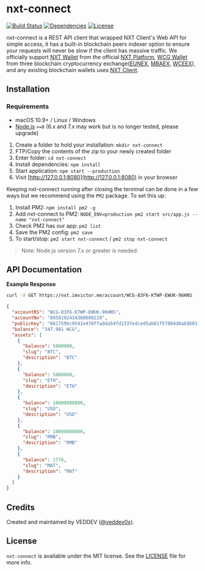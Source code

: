 # nxt-connect

[![Build Status](https://travis-ci.com/veddev0x/nxt-connect.svg?branch=v1)](https://travis-ci.com/veddev0x/nxt-connect)
[![Dependencies](https://david-dm.org/veddev0x/nxt-connect/status.svg)](https://david-dm.org/veddev0x/nxt-connect)
[![License](https://img.shields.io/github/license/veddev0x/nxt-connect.svg)](LICENSE)

nxt-connect is a REST API client that wrapped NXT Client's Web API for simple access, it has a built-in blockchain peers indexer option to ensure your requests will never be slow if the client has massive traffic. 
We officially support [NXT Wallet](https://demo.nxtplatform.org/index.html) from the official [NXT Platform](https://nxtplatform.org/),  [WCG Wallet](https://wcgacc.com/) from three blockchain cryptocurrency exchange([EUNEX](https://eunex.co/), [MBAEX](https://mbaex.com/#/index), [WCEEX](https://www.wceex.com/)), and any existing blockchain wallets uses [NXT Client](https://nxtplatform.org/download/).

## Installation
### Requirements

- macOS 10.9+ / Linux / Windows
- [Node.js](https://nodejs.org/) `>=8` (6.x and 7.x may work but is no longer tested, please upgrade)

1. Create a folder to hold your installation: `mkdir nxt-connect`
2. FTP/Copy the contents of the zip to your newly created folder
3. Enter folder: `cd nxt-connect`
4. Install dependencies: `npm install`
5. Start application: `npm start --production`
6. Visit [http://127.0.0.1:8080](http://127.0.0.1:8080) in your browser

Keeping nxt-connect running after closing the terminal can be done in a few ways but we recommend using the `PM2` package. To set this up:

1. Install PM2: `npm install pm2 -g`
2. Add nxt-connect to PM2: `NODE_ENV=production pm2 start src/app.js --name "nxt-connect"`
3. Check PM2 has our app: `pm2 list`
4. Save the PM2 config: `pm2 save`
5. To start/stop: `pm2 start nxt-connect` / `pm2 stop nxt-connect`

> Note: Node.js version 7.x or greater is needed.

## API Documentation

**Example Response**
```bash
curl -X GET https://nxt.imvictor.me/account/WCG-83F6-KTWP-EWUK-96HNS
```

```json
{
  "accountRS": "WCG-83F6-KTWP-EWUK-96HNS",
  "accountNo": "8958192434388600228",
  "publicKey": "661759bc9541e476ffadda54fd1337edced5ab61f57884d8ab9b01f2275fee65",
  "balance": "347.981 WCG",
  "assets": [
    {
      "balance": 5000000,
      "slug": "BTC",
      "description": "BTC"
    },
    {
      "balance": 5000000,
      "slug": "ETH",
      "description": "ETH"
    },
    {
      "balance": 10000000000,
      "slug": "USD",
      "description": "USD"
    },
    {
      "balance": 10000000000,
      "slug": "RMB",
      "description": "RMB"
    },
    {
      "balance": 1776,
      "slug": "MAT",
      "description": "MAT"
    }
  ]
}
```
 
## Credits

Created and maintained by VEDDEV ([@veddev0x](https://github.com/veddev0x)).

## License

`nxt-connect` is available under the MIT license. See the [LICENSE](LICENSE) file for more info.
 
